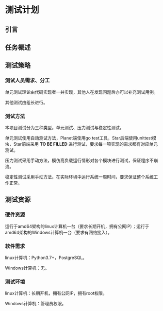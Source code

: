 # 测试计划

## 引言

## 任务概述

## 测试策略

### 测试人员需求、分工

单元测试理论由代码实现者一并实现，其他人在发现问题后亦可以补充测试用例。

其他测试由组长进行。

### 测试方法

本项目测试分为三种类型，单元测试、压力测试与稳定性测试。

单元测试使用自动测试方法，Planet端使用go test工具，Star后端使用unittest模块，Star前端采用 **TO BE FILLED** 进行测试，要求每一项实现的需求都有对应单元测试。 

压力测试采用手动方法，模仿高负载运行情形对各个模块进行测试，保证程序不崩溃。

稳定性测试采用手动方法，在实际环境中运行系统一周时间，要求保证整个系统工作正常。

## 测试资源

### 硬件资源

运行于amd64架构的linux计算机一台（要求长期开机，拥有公网IP）；运行于amd64架构的Windows计算机一台（要求有网络接入）。

### 软件需求

linux计算机：Python3.7+，PostgreSQL。

Windows计算机：无。

### 测试环境

linux计算机：长期开机，拥有公网IP，拥有root权限。

Windows计算机：管理员权限。